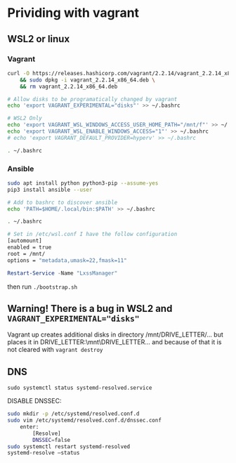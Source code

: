 # Prividing with vagrant

## WSL2 or linux

### Vagrant

```bash
curl -O https://releases.hashicorp.com/vagrant/2.2.14/vagrant_2.2.14_x86_64.deb \
    && sudo dpkg -i vagrant_2.2.14_x86_64.deb \
    && rm vagrant_2.2.14_x86_64.deb

# Allow disks to be programatically changed by vagrant
echo 'export VAGRANT_EXPERIMENTAL="disks"' >> ~/.bashrc

# WSL2 Only
echo 'export VAGRANT_WSL_WINDOWS_ACCESS_USER_HOME_PATH="/mnt/f"' >> ~/.bashrc
echo 'export VAGRANT_WSL_ENABLE_WINDOWS_ACCESS="1"' >> ~/.bashrc
# echo 'export VAGRANT_DEFAULT_PROVIDER=hyperv' >> ~/.bashrc

. ~/.bashrc
```

### Ansible

```bash
sudo apt install python python3-pip --assume-yes
pip3 install ansible --user

# Add to bashrc to discover ansible 
echo 'PATH=$HOME/.local/bin:$PATH' >> ~/.bashrc

. ~/.bashrc
```

```bash
# Set in /etc/wsl.conf I have the follow configuration
[automount]
enabled = true
root = /mnt/
options = "metadata,umask=22,fmask=11"
```

```powershell
Restart-Service -Name "LxssManager"
```

then run `./bootstrap.sh`

## Warning! There is a bug in WSL2 and `VAGRANT_EXPERIMENTAL="disks"`

Vagrant up creates additional disks in directory /mnt/DRIVE_LETTER/... but places it in DRIVE_LETTER:\mnt\DRIVE_LETTER\... and because of that it is not cleared with `vagrant destroy`

## DNS

`sudo systemctl status systemd-resolved.service`

DISABLE DNSSEC:
```bash
sudo mkdir -p /etc/systemd/resolved.conf.d
sudo vim /etc/systemd/resolved.conf.d/dnssec.conf
    enter:
        [Resolve]
        DNSSEC=false
sudo systemctl restart systemd-resolved
systemd-resolve –status
```

